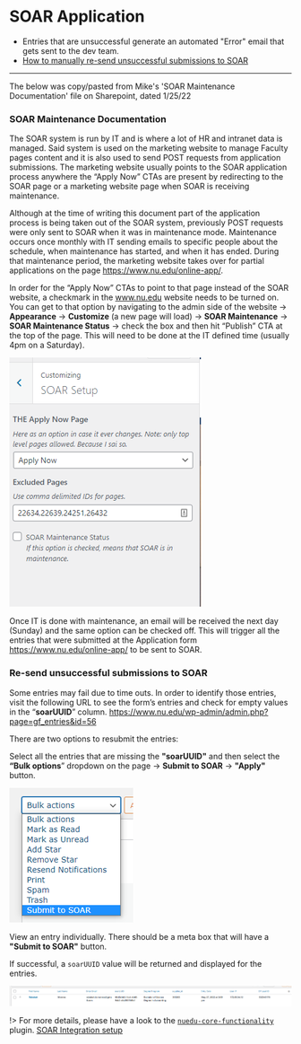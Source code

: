 # SOAR Application

- Entries that are unsuccessful generate an automated "Error" email that gets sent to the dev team.
- [How to manually re-send unsuccessful submissions to SOAR](https://nationaluniversitysystem.github.io/dev-knowledge-hub/#/nu-site-doc/soar-application?id=e-send-unsuccessful-submissions-to-soar)

--------------------------------------------------------
The below was copy/pasted from Mike's 'SOAR Maintenance Documentation' file on Sharepoint, dated 1/25/22


### SOAR Maintenance Documentation

The SOAR system is run by IT and is where a lot of HR and intranet data is managed. Said system is used on the marketing website to manage Faculty pages content and it is also used to send POST requests from application submissions. The marketing website usually points to the SOAR application process anywhere the “Apply Now” CTAs are present by redirecting to the SOAR page or a marketing website page when SOAR is receiving maintenance.

Although at the time of writing this document part of the application process is being taken out of the SOAR system, previously POST requests were only sent to SOAR when it was in maintenance mode. Maintenance occurs once monthly with IT sending emails to specific people about the schedule, when maintenance has started, and when it has ended. During that maintenance period, the marketing website takes over for partial applications on the page https://www.nu.edu/online-app/.

In order for the “Apply Now” CTAs to point to that page instead of the SOAR website, a checkmark in the www.nu.edu website needs to be turned on. You can get to that option by navigating to the admin side of the website -> **Appearance** -> **Customize** (a new page will load) -> **SOAR Maintenance** -> **SOAR Maintenance Status** -> check the box and then hit “Publish” CTA at the top of the page. This will need to be done at the IT defined time (usually 4pm on a Saturday).

![SOAR Maintenance](../_images/soar-maintenance-mode.png)

Once IT is done with maintenance, an email will be received the next day (Sunday) and the same option can be checked off. This will trigger all the entries that were submitted at the Application form https://www.nu.edu/online-app/ to be sent to SOAR.

### Re-send unsuccessful submissions to SOAR

Some entries may fail due to time outs. In order to identify those entries, visit the following URL to see the form’s entries and check for empty values in the “**soarUUID**” column. https://www.nu.edu/wp-admin/admin.php?page=gf_entries&id=56

There are two options to resubmit the entries:

Select all the entries that are missing the **"soarUUID"** and then select the **“Bulk options**” dropdown on the page -> **Submit to SOAR** -> **"Apply"** button.

![SOAR Maintenance](../_images/soar-maintenance-mode-2.png)

View an entry individually. There should be a meta box that will have a **"Submit to SOAR"** button.

If successful, a `soarUUID` value will be returned and displayed for the entries.

![SOAR Maintenance](../_images/soar-maintenance-mode-3.png)

!> For more details, please have a look to the [`nuedu-core-functionality`](https://github.com/wpcomvip/nu-edu/tree/master/plugins/nuedu-core-functionality) plugin. [SOAR Integration setup](https://github.com/wpcomvip/nu-edu/tree/master/plugins/nuedu-core-functionality/inc/soar)
